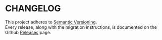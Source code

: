 # CHANGELOG

This project adheres to [Semantic Versioning](http://semver.org/).  
Every release, along with the migration instructions, is documented on the Github [Releases](https://github.com/mswjs/msw/releases) page.
